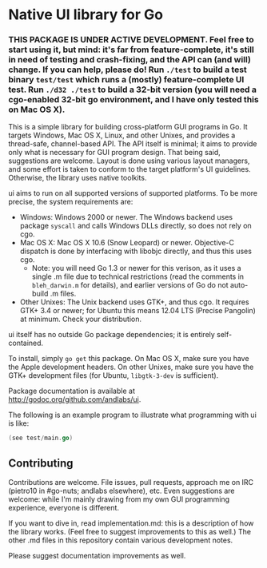# Native UI library for Go
### THIS PACKAGE IS UNDER ACTIVE DEVELOPMENT. Feel free to start using it, but mind: it's far from feature-complete, it's still in need of testing and crash-fixing, and the API can (and will) change. If you can help, please do! Run `./test` to build a test binary `test/test` which runs a (mostly) feature-complete UI test. Run `./d32 ./test` to build a 32-bit version (you will need a cgo-enabled 32-bit go environment, and I have only tested this on Mac OS X).

This is a simple library for building cross-platform GUI programs in Go. It targets Windows, Mac OS X, Linux, and other Unixes, and provides a thread-safe, channel-based API. The API itself is minimal; it aims to provide only what is necessary for GUI program design. That being said, suggestions are welcome. Layout is done using various layout managers, and some effort is taken to conform to the target platform's UI guidelines. Otherwise, the library uses native toolkits.

ui aims to run on all supported versions of supported platforms. To be more precise, the system requirements are:

* Windows: Windows 2000 or newer. The Windows backend uses package `syscall` and calls Windows DLLs directly, so does not rely on cgo.
* Mac OS X: Mac OS X 10.6 (Snow Leopard) or newer. Objective-C dispatch is done by interfacing with libobjc directly, and thus this uses cgo.
	* Note: you will need Go 1.3 or newer for this verison, as it uses a single .m file due to technical restrictions (read the comments in `bleh_darwin.m` for details), and earlier versions of Go do not auto-build .m files.
* Other Unixes: The Unix backend uses GTK+, and thus cgo. It requires GTK+ 3.4 or newer; for Ubuntu this means 12.04 LTS (Precise Pangolin) at minimum. Check your distribution.

ui itself has no outside Go package dependencies; it is entirely self-contained.

To install, simply `go get` this package. On Mac OS X, make sure you have the Apple development headers. On other Unixes, make sure you have the GTK+ development files (for Ubuntu, `libgtk-3-dev` is sufficient).

Package documentation is available at http://godoc.org/github.com/andlabs/ui.

The following is an example program to illustrate what programming with ui is like:
```go
(see test/main.go)
```

## Contributing
Contributions are welcome. File issues, pull requests, approach me on IRC (pietro10 in #go-nuts; andlabs elsewhere), etc. Even suggestions are welcome: while I'm mainly drawing from my own GUI programming experience, everyone is different.

If you want to dive in, read implementation.md: this is a description of how the library works. (Feel free to suggest improvements to this as well.) The other .md files in this repository contain various development notes.

Please suggest documentation improvements as well.
